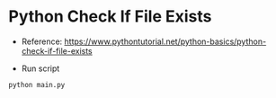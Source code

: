 # Python Check If File Exists

- Reference: https://www.pythontutorial.net/python-basics/python-check-if-file-exists

- Run script

```bash
python main.py
```
